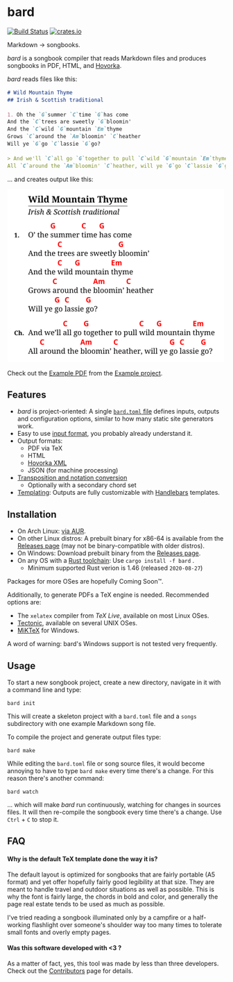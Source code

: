 # bard

[![Build Status](https://travis-ci.com/vojtechkral/bard.svg?branch=main)](https://travis-ci.com/vojtechkral/bard) [![crates.io](https://img.shields.io/crates/v/bard.svg)](https://crates.io/crates/bard)

Markdown → songbooks.

_bard_ is a songbook compiler that reads Markdown files and produces songbooks in PDF, HTML, and [Hovorka](http://karel-hovorka.eu/zpevnik/).

_bard_ reads files like this:

```Markdown
# Wild Mountain Thyme
## Irish & Scottish traditional

1. Oh the `G`summer `C`time `G`has come
And the `C`trees are sweetly `G`bloomin'
And the `C`wild `G`mountain `Em`thyme
Grows `C`around the `Am`bloomin' `C`heather
Will ye `G`go `C`lassie `G`go?

> And we'll `C`all go `G`together to pull `C`wild `G`mountain `Em`thyme
All `C`around the `Am`bloomin' `C`heather, will ye `G`go `C`lassie `G`go?
```

... and creates output like this:

![example-output](./doc/example.png "Example PDF output")

Check out the [Example PDF](https://raw.githubusercontent.com/vojtechkral/bard/main/example/output/songbook.pdf)
from the [Example project](./example).

## Features

- _bard_ is project-oriented: A single [`bard.toml` file](./doc/bard.toml.md) defines inputs, outputs and
  configuration options, similar to how many static site generators work.
- Easy to use [input format](./doc/markdown.md), you probably already understand it.
- Output formats:
    - PDF via TeX
    - HTML
    - [Hovorka XML](http://karel-hovorka.eu/zpevnik/)
    - JSON (for machine processing)
- [Transposition and notation conversion](./doc/transposition.md)
    - Optionally with a secondary chord set
- [Templating](./doc/templates.md): Outputs are fully customizable with [Handlebars](https://handlebarsjs.com/) templates.

## Installation

- On Arch Linux: [via AUR](https://aur.archlinux.org/packages/bard/).
- On other Linux distros: A prebuilt binary for x86-64 is available from the [Releases page](https://github.com/vojtechkral/bard/releases) (may not be binary-compatible with older distros).
- On Windows: Download prebuilt binary from the [Releases page](https://github.com/vojtechkral/bard/releases).
- On any OS with a [Rust toolchain](https://rustup.rs/): Use `cargo install -f bard` .
    - Minimum supported Rust verion is 1.46 (released `2020-08-27`)

Packages for more OSes are hopefully Coming Soon™.

Additionally, to generate PDFs a TeX engine is needed.
Recommended options are:
- The `xelatex` compiler from _TeX Live_, available on most Linux OSes.
- [Tectonic](https://tectonic-typesetting.github.io/en-US/), available on several UNIX OSes.
- [MiKTeX](https://miktex.org/) for Windows.

A word of warning: bard's Windows support is not tested very frequently.

## Usage

To start a new songbook project, create a new directory, navigate in it with a command line and type:

    bard init

This will create a skeleton project with a `bard.toml` file and a `songs` subdirectory with one example Markdown song file.

To compile the project and generate output files type:

    bard make

While editing the `bard.toml` file or song source files, it would become annoying to have to type `bard make` every time there's a change. For this reason there's another command:

    bard watch

... which will make _bard_ run continuously, watching for changes in sources files.
It will then re-compile the songbook every time there's a change. Use `Ctrl` + `C` to stop it.

## FAQ

#### Why is the default TeX template done the way it is?

The default layout is optimized for songbooks that are fairly portable (A5 format)
and yet offer hopefully fairly good legibility at that size. They are meant to handle
travel and outdoor situations as well as possible.
This is why the font is fairly large, the chords in bold and color,
and generally the page real estate tends to be used as much as possible.

I've tried reading a songbook illuminated only by a campfire or a half-working flashlight
over someone's shoulder way too many times to tolerate small fonts and overly empty pages.

#### Was this software developed with <3 ?

As a matter of fact, yes, this tool was made by less than three developers.
Check out the [Contributors](https://github.com/vojtechkral/bard/graphs/contributors) page for details.
